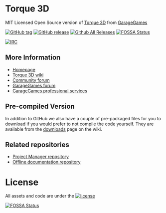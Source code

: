 # Torque 3D

MIT Licensed Open Source version of [Torque 3D](http://torque3d.org) from [GarageGames](http://www.garagegames.com)

[![GitHub tag](https://img.shields.io/github/tag/GarageGames/Torque3D.svg)](https://github.com/GarageGames/Torque3D/tags)
[![GitHub release](https://img.shields.io/github/release/GarageGames/Torque3D.svg)](https://github.com/GarageGames/Torque3D/releases/latest)
[![Github All Releases](https://img.shields.io/github/downloads/GarageGames/Torque3D/total.svg)](https://github.com/GarageGames/Torque3D/releases/latest)
[![FOSSA Status](https://app.fossa.io/api/projects/git%2Bgithub.com%2FBloodknight%2FTorque3D.svg?type=shield)](https://app.fossa.io/projects/git%2Bgithub.com%2FBloodknight%2FTorque3D?ref=badge_shield)

[![IRC](https://img.shields.io/badge/irc-%23garagegames-green.svg)](https://kiwiirc.com/client/irc.maxgaming.net/?nick=wiki_user|?#garagegames)

## More Information

* [Homepage](http://torque3d.org)
* [Torque 3D wiki](http://wiki.torque3d.org)
* [Community forum](http://forums.torque3d.org)
* [GarageGames forum](http://www.garagegames.com/community/forums)
* [GarageGames professional services](http://services.garagegames.com/)

## Pre-compiled Version

In addition to GitHub we also have a couple of pre-packaged files for you to download if you would prefer to not compile the code yourself.
They are available from the [downloads](http://wiki.torque3d.org/main:downloads) page on the wiki.

## Related repositories

* [Project Manager repository](https://github.com/GarageGames/Torque3D-ProjectManager)
* [Offline documentation repository](https://github.com/GarageGames/Torque3D-Documentation)

# License 

All assets and code are under the [![license](https://img.shields.io/github/license/GarageGames/Torque3D.svg)](https://github.com/GarageGames/Torque3D/blob/master/LICENSE.md)


[![FOSSA Status](https://app.fossa.io/api/projects/git%2Bgithub.com%2FBloodknight%2FTorque3D.svg?type=large)](https://app.fossa.io/projects/git%2Bgithub.com%2FBloodknight%2FTorque3D?ref=badge_large)